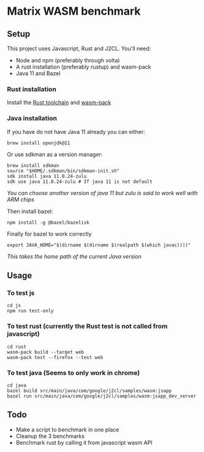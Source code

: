 # Matrix WASM benchmark

## Setup

This project uses Javascript, Rust and J2CL. You'll need:

- Node and npm (preferably through volta)
- A rust installation (preferably rustup) and wasm-pack
- Java 11 and Bazel

### Rust installation

Install the [Rust toolchain](https://www.rust-lang.org/tools/install) and [wasm-pack](https://rustwasm.github.io/wasm-pack/installer/)

### Java installation

If you have do not have Java 11 already you can either:
```
brew install openjdk@11
```
Or use sdkman as a version manager:
```
brew install sdkman
source "$HOME/.sdkman/bin/sdkman-init.sh"
sdk install java 11.0.24-zulu 
sdk use java 11.0.24-zulu # If java 11 is not default
```
*You can choose another version of java 11 but zulu is said to work well with ARM chips*

Then install bazel:
```
npm install -g @bazel/bazelisk
```
Finally for bazel to work correctly
```
export JAVA_HOME="$(dirname $(dirname $(realpath $(which javac))))"
```
*This takes the home path of the current Java version*

## Usage

### To test js
```
cd js
npm run test-only
```

### To test rust (currently the Rust test is not called from javascript)
```
cd rust
wasm-pack build --target web
wasm-pack test --firefox --test web
```

### To test java (Seems to only work in chrome)
```
cd java
bazel build src/main/java/com/google/j2cl/samples/wasm:jsapp
bazel run src/main/java/com/google/j2cl/samples/wasm:jsapp_dev_server
```

## Todo

- Make a script to benchmark in one place
- Cleanup the 3 benchmarks
- Benchmark rust by calling it from javascript wasm API
